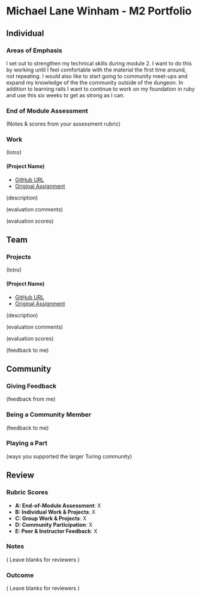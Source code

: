 # Michael Lane Winham - M2 Portfolio

## Individual

### Areas of Emphasis

I set out to strengthen my technical skills during module 2. I want to do this by working until I feel comfortable with the material the first time around, not repeating. I would also like to start going to community meet-ups and expand my knowledge of the the community outside of the dungeon. In addition to learning rails I want to continue to work on my foundation in ruby and use this six weeks to get as strong as I can. 

### End of Module Assessment

(Notes & scores from your assessment rubric)

### Work

(Intro)

#### (Project Name)

* [GitHub URL]()
* [Original Assignment]()

(description)

(evaluation comments)

(evaluation scores)

## Team

### Projects

(Intro)

#### (Project Name)

* [GitHub URL]()
* [Original Assignment]()

(description)

(evaluation comments)

(evaluation scores)

(feedback to me)

## Community

### Giving Feedback

(feedback from me)

### Being a Community Member

(feedback to me)

### Playing a Part

(ways you supported the larger Turing community)

## Review

### Rubric Scores

* **A: End-of-Module Assessment**: X
* **B: Individual Work & Projects**: X
* **C: Group Work & Projects**: X
* **D: Community Participation**: X
* **E: Peer & Instructor Feedback**: X

### Notes

( Leave blanks for reviewers )

### Outcome

( Leave blanks for reviewers )
